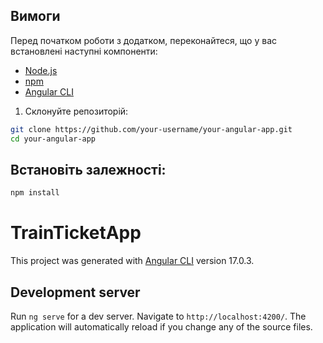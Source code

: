 ## Вимоги

Перед початком роботи з додатком, переконайтеся, що у вас встановлені наступні компоненти:

- [Node.js](https://nodejs.org/)
- [npm](https://www.npmjs.com/)
- [Angular CLI](https://cli.angular.io/)

1. Склонуйте репозиторій:

```bash
git clone https://github.com/your-username/your-angular-app.git
cd your-angular-app
```

## Встановіть залежності:

```bash
npm install
```

# TrainTicketApp

This project was generated with [Angular CLI](https://github.com/angular/angular-cli) version 17.0.3.

## Development server

Run `ng serve` for a dev server. Navigate to `http://localhost:4200/`. The application will automatically reload if you change any of the source files.

